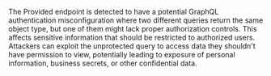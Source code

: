 The Provided endpoint is detected to have a potential GraphQL authentication misconfiguration where two different queries return the same object type, but one of them might lack proper authorization controls.
This affects sensitive information that should be restricted to authorized users.
Attackers can exploit the unprotected query to access data they shouldn't have permission to view, potentially leading to exposure of personal information, business secrets, or other confidential data.